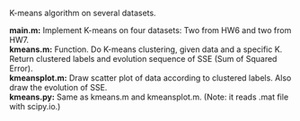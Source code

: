 K-means algorithm on several datasets.

**main.m:** Implement K-means on four datasets: Two from HW6 and two from HW7.  
**kmeans.m:** Function. Do K-means clustering, given data and a specific K. Return clustered labels and evolution sequence of SSE (Sum of Squared Error).  
**kmeansplot.m:** Draw scatter plot of data according to clustered labels. Also draw the evolution of SSE.  
**kmeans.py:** Same as kmeans.m and kmeansplot.m. (Note: it reads .mat file with scipy.io.)
